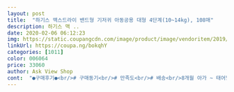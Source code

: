 ```yaml
---
layout: post 
title:  "하기스 맥스드라이 밴드형 기저귀 아동공용 대형 4단계(10~14kg), 108매" 
description: 하기스 맥 ..
date: 2020-02-06 06:12:23 
img: https://static.coupangcdn.com/image/product/image/vendoritem/2019/01/18/3736966471/10c75acc-9c65-400a-9562-5cf25ab29b55.jpg 
linkUrl: https://coupa.ng/bokqhY 
categories: [1011] 
color: 006064 
price: 33060 
author: Ask View Shop 
cont:  "●구매후기●<br/># 구매동기<br/># 만족도<br/># 배송<br/>8개월 아가 ~ 태어날때부터 쭉 !! 써온 밤기저귀 입니다 ๑❛ᴗ❛๑<br/>8개월만에 기저귀를 하기스로바꿨어요<br/>.<br/> ★ 8개월 아기 / 11키로 / 꿀벅지/ 남아  .<br/> ★<br/>같은 하기스 기저귀 4단계랑 비교했을때 사이즈가 커요!<br/>그래서 같이 놓고 크기도 보려고 찍엇구요  ˃̵͈̑ᴗ˂̵͈̑<br/>그래서 밤에 쓰긴 딱 !!! 좋네요 ღ<br/>근데 더 어릴때부터 밤에 잠들고 평소에 돌아다녀도 다른기저귀는 많이 부풀어오르고<br/>기저귀 앞면에 소변누면 색상이 바껴서 기저귀 갈아주려고 하는데 만져보면 소변 묻은건지 모를정도로 보송해요<br/>기존에 팸ㅇㅇ쓰다가 흡수력도좋고해서 쭉이용하다가<br/>낮에도 하기스를 쓰고 밤기저귀도 하기로 쓰고<br/>덕분에 5월생인 저희아가 여름을 보내면서 여태 기저귀발진은<br/>덕분에 방수패드가 딱히 필요가 없엇다는 .<br/> .<br/> •̀.<br/>̫•́✧<br/>덕분에 아침마다 저희아가의 항공모함을 만나게 된답니다 .<br/> .<br/> ㅎ<br/>두께가 두배 ? 정도 되는것 같아요 ~ ㅎ<br/>두툼하고 좋아서 여태 계속 쓰고 잇어요 !! ㅎ<br/>두툼한데 비해 불편하거나 둔하진 않나봐요 !!<br/>두툼해서 어디 멀리 갈때도 가끔 차고 간답니다 ღ ㅎㅎ<br/>뙤 ~ 악 ~ •̀.<br/>̫•́✧ ㅎㅎㅎ<br/>로켓배송으로 신속하게 받았어요<br/>마지막사진 두장은 낮에쓰는 하기스 보송보송 인데<br/>맥스드라이와 두께를 비교하기위해 찍은 사진이구여... <br/>.<br/> ๑❛ᴗ❛๑<br/>뭐든 보송해야좋으니ㅋㅋㅋㅋ아주만족하며잘쓰고있어요<br/>밤기저귀 뿐만이 아니고 평소에도 쓰는데 발진나거나 하지도않고, 다른기저귀 처럼 알갱이가 나오지도 않아요<br/>밤기저귀로 바꾼후로는 이불이 소변때문에 젖어본적이 없어요<br/>밤기저귀로 이만한게 잇을까 싶네요 ! ㅎ<br/>밤새 잘때에도아기가잘자고 축축함없이흡수되어서 보송보송한게<br/>밤새 차고 잇어도 소변이 옆으로 센적도 없네요 ! ㅎ<br/>배송되자마자 바로착용했어요ㅎ<br/>비교를 위해 사용전 <br/> - 사용후 비교해서 올려요 ʕ·͡ˑ·ཻʔ<br/>쓸리는것도 없구요 , 편하게 사진처럼 발차기도 하고 잘 써요 ! ㅎ<br/>아가가 허벅지가 좀 두꺼운편인데 끼거나 자국이 심하게 나거나<br/>아기가대변을보고도 뒤로새는것도없고 옆으로도안새고<br/>아기가큰일을볼때 엉덩이뒤로자꾸새서매번옷을베리고ㅠㅠ<br/>안심하고도 써지네요! 최대5배 흡수구조라서그런지<br/>않네요 ~ ㅎㅎ 발차기하는 사진도 올립니다 .<br/> .<br/> ㅎㅎㅎ<br/>여태 계속잘때도 신경쓰였는데 기저귀갈아타고나서는<br/>오래지속되니 밤기저귀로딱이네요아주!<br/>우선은 주변에서 처음에 추천도 많이 해줘서 쓰다가<br/>이거 한번쓰시면 다른건 절대 못써요 추천 !<br/>이젠오줌까지 새어서 무슨일이지싶어서 팸ㅇㅇ사용중단하고<br/>일어나면 기지개 켜고 발차기를 막막 해대는거 보면 불편해보이진<br/>자기전에 채우고 아침에 6~7시쯤 갈아주는데 항공모함이 내손에<br/>저도신경안쓰고잘잘거같애용ㅋㅋㅋ<br/>저희 아기가 꿀벅지인데도 너무 꽉끼거나 허벅지부분이 쓸리거나 하지도 않고, 허리부분은 부드럽게 늘어나네요<br/>저희아가는 하기스가 딱 !! 이네요 ღ’ᴗ’ღ<br/>저희아기가 8개월인데 11키로면 분유량도 많고, 한번 소변 누면 엄청나거든요.<br/> 근데도 흡수력 갑입니다.<br/><br/>종류가 많지만 저는 흡수력을중심으로해서봐서 맥스드라이초이스했어요<br/>지저분하지만 비교하기 위해서 찍은 사진이니 양해부탁드립니다 ㅠ<br/>차에서 이동하는 시간이 길때 사용해도 딱 좋더라구요 !! ㅎ<br/>크기도 항상 맥스드라이가 조금 큰것 같다고 앞에 적엇는데<br/>특히잘땐 저도기저귀를자주못갈아주니 흡수력이좋은걸찾고또찾는데<br/>하기스 네이처/매직팬티 타 기저귀까지 안써본게 없었어요<br/>하기스 다른제품들과 단계는 같아도 맥스드라이가 조금 긴것 ?<br/>하기스는 축축함없이12시간 보송함이지속되니아기도 집집해하지않는거같애요<br/>하기스대형으로 찾고알아보다가 구매했어요<br/>한번도 기저귀를 바꾼적이없었는데<br/>한번도 없엇네요 !!   ˃̵͈̑ᴗ˂̵͈̑<br/>항상 떨어지면 바로바로 고민없이 맥스드라이 선택합니다 ! ㅎ<br/>허리부분이 많이 올라오는 느낌 이랄까 ... <br/>.<br/>.<br/>기분탓인지 ㅠ ㅎㅎ<br/>확실히좋아요 패드자체가 넓기도넓고 길어져서 앞뒤양면모두<br/>흡수력도 부족한거 같더라구요.<br/> 소변이 자주 새서 이불빨다가 지쳐 쓰러져 잠들때가 많았는데 ,<br/>" 
---
```


